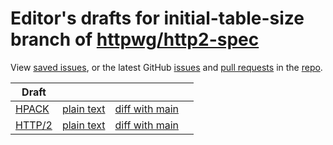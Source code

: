 # Editor's drafts for initial-table-size branch of [httpwg/http2-spec](https://github.com/httpwg/http2-spec/tree/initial-table-size)

View [saved issues](issues.html), or the latest GitHub [issues](https://github.com/httpwg/http2-spec/issues) and [pull requests](https://github.com/httpwg/http2-spec/pulls) in the [repo](https://github.com/httpwg/http2-spec).

| Draft |     |     |     |
| ----- | --- | --- | --- |
| [HPACK](./draft-ietf-httpbis-header-compression.html) | [plain text](./draft-ietf-httpbis-header-compression.txt) | [diff with main](https://www.ietf.org/rfcdiff?url1=https://httpwg.github.io/http2-spec/draft-ietf-httpbis-header-compression.txt&amp;url2=https://httpwg.github.io/http2-spec/initial-table-size/draft-ietf-httpbis-header-compression.txt) |
| [HTTP/2](./draft-ietf-httpbis-http2bis.html) | [plain text](./draft-ietf-httpbis-http2bis.txt) | [diff with main](https://www.ietf.org/rfcdiff?url1=https://httpwg.github.io/http2-spec/draft-ietf-httpbis-http2bis.txt&amp;url2=https://httpwg.github.io/http2-spec/initial-table-size/draft-ietf-httpbis-http2bis.txt) |

